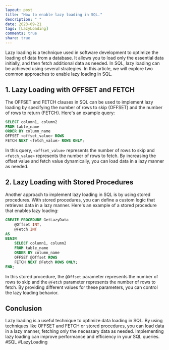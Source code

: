 ```yaml
---
layout: post
title: "How to enable lazy loading in SQL."
description: " "
date: 2023-09-21
tags: [LazyLoading]
comments: true
share: true
---
```


Lazy loading is a technique used in software development to optimize the loading of data from a database. It allows you to load only the essential data initially, and then fetch additional data as needed. In SQL, lazy loading can be achieved using several strategies. In this article, we will explore two common approaches to enable lazy loading in SQL.

## 1. Lazy Loading with OFFSET and FETCH

The OFFSET and FETCH clauses in SQL can be used to implement lazy loading by specifying the number of rows to skip (OFFSET) and the number of rows to return (FETCH). Here's an example query:

```sql
SELECT column1, column2 
FROM table_name
ORDER BY column_name
OFFSET <offset_value> ROWS
FETCH NEXT <fetch_value> ROWS ONLY;
```

In this query, `<offset_value>` represents the number of rows to skip and `<fetch_value>` represents the number of rows to fetch. By increasing the offset value and fetch value dynamically, you can load data in a lazy manner as needed.

## 2. Lazy Loading with Stored Procedures

Another approach to implement lazy loading in SQL is by using stored procedures. With stored procedures, you can define a custom logic that retrieves data in a lazy manner. Here's an example of a stored procedure that enables lazy loading:

```sql
CREATE PROCEDURE GetLazyData 
    @Offset INT,
    @Fetch INT
AS
BEGIN
    SELECT column1, column2
    FROM table_name
    ORDER BY column_name
    OFFSET @Offset ROWS
    FETCH NEXT @Fetch ROWS ONLY;
END;
```

In this stored procedure, the `@Offset` parameter represents the number of rows to skip and the `@Fetch` parameter represents the number of rows to fetch. By providing different values for these parameters, you can control the lazy loading behavior.

## Conclusion

Lazy loading is a useful technique to optimize data loading in SQL. By using techniques like OFFSET and FETCH or stored procedures, you can load data in a lazy manner, fetching only the necessary data as needed. Implementing lazy loading can improve performance and efficiency in your SQL queries. #SQL #LazyLoading